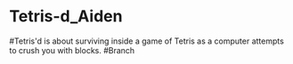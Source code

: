 # Tetris-d_Aiden

#Tetris'd is about surviving inside a game of Tetris as a computer attempts to crush you with blocks.
#Branch

